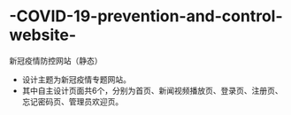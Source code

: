 # -COVID-19-prevention-and-control-website-
新冠疫情防控网站（静态）
- 设计主题为新冠疫情专题网站。
- 其中自主设计页面共6个，分别为首页、新闻视频播放页、登录页、注册页、忘记密码页、管理员欢迎页。
